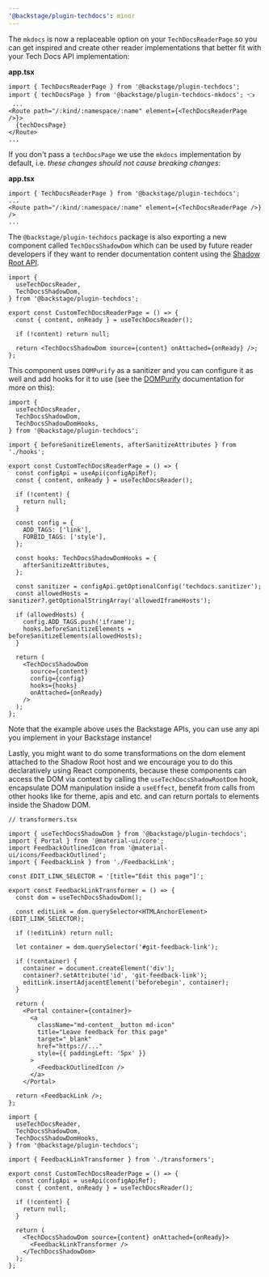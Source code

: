 ```yaml
---
'@backstage/plugin-techdocs': minor
---
```


The `mkdocs` is now a replaceable option on your `TechDocsReaderPage` so you can get inspired and create other reader implementations that better fit with your Tech Docs API implementation:

**app.tsx**

```tsx
import { TechDocsReaderPage } from '@backstage/plugin-techdocs';
import { techDocsPage } from '@backstage/plugin-techdocs-mkdocs'; 👈
 ...
<Route path="/:kind/:namespace/:name" element={<TechDocsReaderPage />}>
  {techDocsPage}
</Route>
...
```

If you don't pass a `techDocsPage` we use the `mkdocs` implementation by default, i.e. _these changes should not cause breaking changes_:

**app.tsx**

```tsx
import { TechDocsReaderPage } from '@backstage/plugin-techdocs';
...
<Route path="/:kind/:namespace/:name" element={<TechDocsReaderPage />} />
...
```

The `@backstage/plugin-techdocs` package is also exporting a new component called `TechDocsShadowDom` which can be used by future reader developers if they want to render documentation content using the [Shadow Root API](https://developer.mozilla.org/en-US/docs/Web/API/ShadowRoot).

```tsx
import {
  useTechDocsReader,
  TechDocsShadowDom,
} from '@backstage/plugin-techdocs';

export const CustomTechDocsReaderPage = () => {
  const { content, onReady } = useTechDocsReader();

  if (!content) return null;

  return <TechDocsShadowDom source={content} onAttached={onReady} />;
};
```

This component uses `DOMPurify` as a sanitizer and you can configure it as well and add hooks for it to use (see the [DOMPurify](https://github.com/cure53/DOMPurify#dompurify) documentation for more on this):

```tsx
import {
  useTechDocsReader,
  TechDocsShadowDom,
  TechDocsShadowDomHooks,
} from '@backstage/plugin-techdocs';

import { beforeSanitizeElements, afterSanitizeAttributes } from './hooks';

export const CustomTechDocsReaderPage = () => {
  const configApi = useApi(configApiRef);
  const { content, onReady } = useTechDocsReader();

  if (!content) {
    return null;
  }

  const config = {
    ADD_TAGS: ['link'],
    FORBID_TAGS: ['style'],
  };

  const hooks: TechDocsShadowDomHooks = {
    afterSanitizeAttributes,
  };

  const sanitizer = configApi.getOptionalConfig('techdocs.sanitizer');
  const allowedHosts = sanitizer?.getOptionalStringArray('allowedIframeHosts');

  if (allowedHosts) {
    config.ADD_TAGS.push('iframe');
    hooks.beforeSanitizeElements = beforeSanitizeElements(allowedHosts);
  }

  return (
    <TechDocsShadowDom
      source={content}
      config={config}
      hooks={hooks}
      onAttached={onReady}
    />
  );
};
```

Note that the example above uses the Backstage APIs, you can use any api you implement in your Backstage instance!

Lastly, you might want to do some transformations on the dom element attached to the Shadow Root host and we encourage you to do this declaratively using React components, because these components can access the DOM via context by calling the `useTechDocsShadowRootDom` hook, encapsulate DOM manipulation inside a `useEffect`, benefit from calls from other hooks like for theme, apis and etc. and can return portals to elements inside the Shadow DOM.

```tsx
// transformers.tsx

import { useTechDocsShadowDom } from '@backstage/plugin-techdocs';
import { Portal } from '@material-ui/core';
import FeedbackOutlinedIcon from '@material-ui/icons/FeedbackOutlined';
import { FeedbackLink } from './FeedbackLink';

const EDIT_LINK_SELECTOR = '[title="Edit this page"]';

export const FeedbackLinkTransformer = () => {
  const dom = useTechDocsShadowDom();

  const editLink = dom.querySelector<HTMLAnchorElement>(EDIT_LINK_SELECTOR);

  if (!editLink) return null;

  let container = dom.querySelector('#git-feedback-link');

  if (!container) {
    container = document.createElement('div');
    container?.setAttribute('id', 'git-feedback-link');
    editLink.insertAdjacentElement('beforebegin', container);
  }

  return (
    <Portal container={container}>
      <a
        className="md-content__button md-icon"
        title="Leave feedback for this page"
        target="_blank"
        href="https://..."
        style={{ paddingLeft: '5px' }}
      >
        <FeedbackOutlinedIcon />
      </a>
    </Portal>

  return <FeedbackLink />;
};
```

```tsx
import {
  useTechDocsReader,
  TechDocsShadowDom,
  TechDocsShadowDomHooks,
} from '@backstage/plugin-techdocs';

import { FeedbackLinkTransformer } from './transformers';

export const CustomTechDocsReaderPage = () => {
  const configApi = useApi(configApiRef);
  const { content, onReady } = useTechDocsReader();

  if (!content) {
    return null;
  }

  return (
    <TechDocsShadowDom source={content} onAttached={onReady}>
      <FeedbackLinkTransformer />
    </TechDocsShadowDom>
  );
};
```
